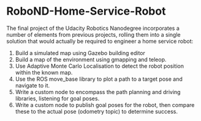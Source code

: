 # RoboND-Home-Service-Robot

The final project of the Udacity Robotics Nanodegree incorporates a number of elements from previous projects, rolling them into a single solution that would actually be required to engineer a home service robot:
1. Build a simulated map using Gazebo building editor
2. Build a map of the environment using gmapping and teleop.
3. Use Adaptive Monte Carlo Localisation to detect the robot position within the known map.
4. Use the ROS move_base library to plot a path to a target pose and navigate to it.
5. Write a custom node to encompass the path planning and driving libraries, listening for goal poses.
6. Write a custom node to publish goal poses for the robot, then compare these to the actual pose (odometry topic) to determine success.
